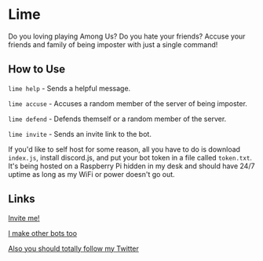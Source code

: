 # Lime

Do you loving playing Among Us? Do you hate your friends? Accuse your friends and family of being imposter with just a single command!

## How to Use

`lime help` - Sends a helpful message.

`lime accuse` - Accuses a random member of the server of being imposter.

`lime defend` - Defends themself or a random member of the server.

`lime invite` - Sends an invite link to the bot.

If you'd like to self host for some reason, all you have to do is download `index.js`, install discord.js, and put your bot token in a file called `token.txt`. It's being hosted on a Raspberry Pi hidden in my desk and should have 24/7 uptime as long as my WiFi or power doesn't go out.

## Links

[Invite me!](https://discord.com/api/oauth2/authorize?client_id=754379015997095967&permissions=0&scope=bot)

[I make other bots too](https://github.com/RogerCronin)

[Also you should totally follow my Twitter](https://twitter.com/brackets_square)
